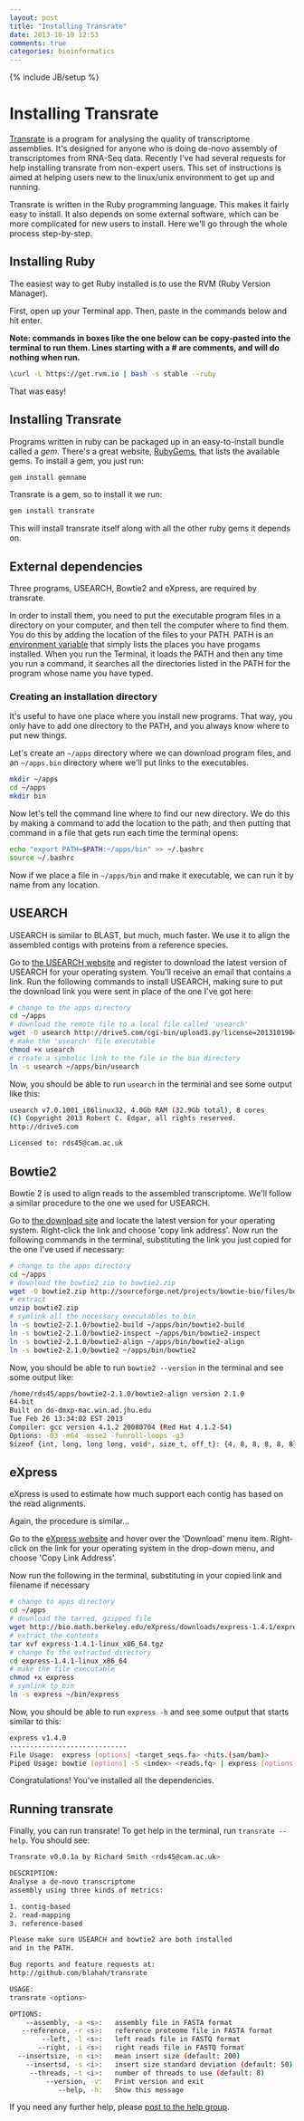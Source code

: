 ```yaml
---
layout: post
title: "Installing Transrate"
date: 2013-10-19 12:53
comments: true
categories: bioinformatics
---
```

{% include JB/setup %}

# Installing Transrate

[Transrate](https://github.com/Blahah/transrate) is a program for analysing the quality of transcriptome assemblies. It's designed for anyone who is doing de-novo assembly of transcriptomes from RNA-Seq data. Recently I've had several requests for help installing transrate from non-expert users. This set of instructions is aimed at helping users new to the linux/unix environment to get up and running.

Transrate is written in the Ruby programming language. This makes it fairly easy to install. It also depends on some external software, which can be more complicated for new users to install. Here we'll go through the whole process step-by-step.

<!-- more -->

## Installing Ruby

The easiest way to get Ruby installed is to use the RVM (Ruby Version Manager).

First, open up your Terminal app. Then, paste in the commands below and hit enter.

**Note: commands in boxes like the one below can be copy-pasted into the terminal to run them. Lines starting with a # are comments, and will do nothing when run.**

```bash
\curl -L https://get.rvm.io | bash -s stable --ruby
```

That was easy!

## Installing Transrate

Programs written in ruby can be packaged up in an easy-to-install bundle called a *gem*. There's a great website, [RubyGems](http://rubygems.org), that lists the available gems. To install a gem, you just run:

```bash
gem install gemname
```

Transrate is a gem, so to install it we run:

```bash
gem install transrate
```

This will install transrate itself along with all the other ruby gems it depends on.

## External dependencies

Three programs, USEARCH, Bowtie2 and eXpress, are required by transrate.

In order to install them, you need to put the executable program files in a directory on your computer, and then tell the computer where to find them. You do this by adding the location of the files to your PATH. PATH is an [environment variable]() that simply lists the places you have progams installed. When you run the Terminal, it loads the PATH and then any time you run a command, it searches all the directories listed in the PATH for the program whose name you have typed.

### Creating an installation directory

It's useful to have one place where you install new programs. That way, you only have to add one directory to the PATH, and you always know where to put new things.

Let's create an `~/apps` directory where we can download program files, and an `~/apps.bin` directory where we'll put links to the executables.

```bash
mkdir ~/apps
cd ~/apps
mkdir bin
```

Now let's tell the command line where to find our new directory. We do this by making a command to add the location to the path, and then putting that command in a file that gets run each time the terminal opens:

```bash
echo "export PATH=$PATH:~/apps/bin" >> ~/.bashrc
source ~/.bashrc
```

Now if we place a file in `~/apps/bin` and make it executable, we can run it by name from any location.

## USEARCH

USEARCH is similar to BLAST, but much, much faster. We use it to align the assembled contigs with proteins from a reference species.

Go to [the USEARCH website](http://www.drive5.com/usearch/download.html) and register to download the latest version of USEARCH for your operating system. You'll receive an email that contains a link. Run the following commands to install USEARCH, making sure to put the download link you were sent in place of the one I've got here:

```bash
# change to the apps directory
cd ~/apps
# download the remote file to a local file called 'usearch'
wget -O usearch http://drive5.com/cgi-bin/upload3.py?license=201310190445061132
# make the 'usearch' file executable
chmod +x usearch
# create a symbolic link to the file in the bin directory
ln -s usearch ~/apps/bin/usearch
```

Now, you should be able to run `usearch` in the terminal and see some output like this:

```bash
usearch v7.0.1001_i86linux32, 4.0Gb RAM (32.9Gb total), 8 cores
(C) Copyright 2013 Robert C. Edgar, all rights reserved.
http://drive5.com

Licensed to: rds45@cam.ac.uk
```

## Bowtie2

Bowtie 2 is used to align reads to the assembled transcriptome. We'll follow a similar procedure to the one we used for USEARCH.

Go to [the download site](http://sourceforge.net/projects/bowtie-bio/files/bowtie2/2.1.0/) and locate the latest version for your operating system. Right-click the link and choose 'copy link address'. Now run the following commands in the terminal, substituting the link you just copied for the one I've used if necessary:

```bash
# change to the apps directory
cd ~/apps
# download the bowtie2 zip to bowtie2.zip
wget -O bowtie2.zip http://sourceforge.net/projects/bowtie-bio/files/bowtie2/2.1.0/bowtie2-2.1.0-linux-x86_64.zip/download
# extract
unzip bowtie2.zip
# symlink all the necessary executables to bin
ln -s bowtie2-2.1.0/bowtie2-build ~/apps/bin/bowtie2-build
ln -s bowtie2-2.1.0/bowtie2-inspect ~/apps/bin/bowtie2-inspect
ln -s bowtie2-2.1.0/bowtie2-align ~/apps/bin/bowtie2-align
ln -s bowtie2-2.1.0/bowtie2 ~/apps/bin/bowtie2
```

Now, you should be able to run `bowtie2 --version` in the terminal and see some output like:

```bash
/home/rds45/apps/bowtie2-2.1.0/bowtie2-align version 2.1.0
64-bit
Built on do-dmxp-mac.win.ad.jhu.edu
Tue Feb 26 13:34:02 EST 2013
Compiler: gcc version 4.1.2 20080704 (Red Hat 4.1.2-54)
Options: -O3 -m64 -msse2 -funroll-loops -g3
Sizeof {int, long, long long, void*, size_t, off_t}: {4, 8, 8, 8, 8, 8}
```

## eXpress

eXpress is used to estimate how much support each contig has based on the read alignments.

Again, the procedure is similar...

Go to the [eXpress website](http://bio.math.berkeley.edu/eXpress/) and hover over the 'Download' menu item. Right-click on the link for your operating system in the drop-down menu, and choose 'Copy Link Address'.

Now run the following in the terminal, substituting in your copied link and filename if necessary

```bash
# change to apps directory
cd ~/apps
# download the tarred, gzipped file
wget http://bio.math.berkeley.edu/eXpress/downloads/express-1.4.1/express-1.4.1-linux_x86_64.tgz
# extract the contents
tar xvf express-1.4.1-linux_x86_64.tgz
# change to the extracted directory
cd express-1.4.1-linux_x86_64
# make the file executable
chmod +x express
# symlink to bin
ln -s express ~/bin/express
```

Now, you should be able to run `express -h` and see some output that starts similar to this:

```bash
express v1.4.0
-----------------------------
File Usage:  express [options] <target_seqs.fa> <hits.(sam/bam)>
Piped Usage: bowtie [options] -S <index> <reads.fq> | express [options] <target_seqs.fa>
```

Congratulations! You've installed all the dependencies.

## Running transrate

Finally, you can run transrate! To get help in the terminal, run `transrate --help`. You should see:

```bash
Transrate v0.0.1a by Richard Smith <rds45@cam.ac.uk>

DESCRIPTION:
Analyse a de-novo transcriptome
assembly using three kinds of metrics:

1. contig-based
2. read-mapping
3. reference-based

Please make sure USEARCH and bowtie2 are both installed
and in the PATH.

Bug reports and feature requests at:
http://github.com/blahah/transrate

USAGE:
transrate <options>

OPTIONS:
    --assembly, -a <s>:   assembly file in FASTA format
   --reference, -r <s>:   reference proteome file in FASTA format
        --left, -l <s>:   left reads file in FASTQ format
       --right, -i <s>:   right reads file in FASTQ format
  --insertsize, -n <i>:   mean insert size (default: 200)
    --insertsd, -s <i>:   insert size standard deviation (default: 50)
     --threads, -t <i>:   number of threads to use (default: 8)
         --version, -v:   Print version and exit
            --help, -h:   Show this message
```

If you need any further help, please [post to the help group](https://groups.google.com/forum/#!forum/transrate-users).